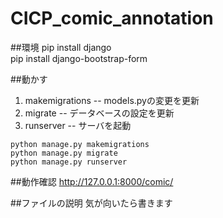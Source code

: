 # CICP_comic_annotation

##環境
pip install django  
pip install django-bootstrap-form


##動かす
1. makemigrations -- models.pyの変更を更新  
2. migrate -- データベースの設定を更新  
3. runserver -- サーバを起動

```html:sample
python manage.py makemigrations  
python manage.py migrate  
python manage.py runserver
```

##動作確認
http://127.0.0.1:8000/comic/

##ファイルの説明
気が向いたら書きます  
